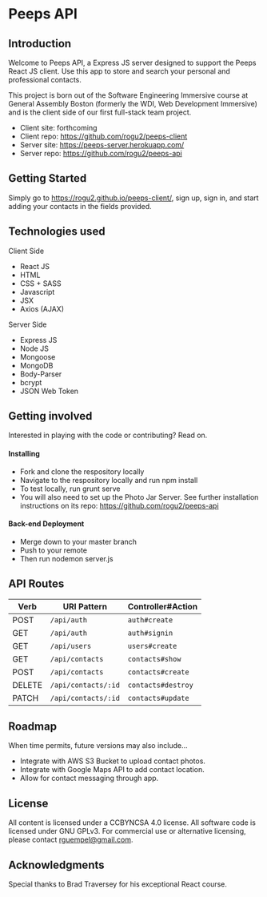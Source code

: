 # Peeps API

## Introduction

Welcome to Peeps API, a Express JS server designed to support the Peeps React JS client. Use this app to store and search your personal and professional contacts.

This project is born out of the Software Engineering Immersive course at General Assembly Boston (formerly the WDI, Web Development Immersive) and is the client side of our first full-stack team project.

+ Client site: forthcoming
+ Client repo: https://github.com/rogu2/peeps-client
+ Server site: https://peeps-server.herokuapp.com/
+ Server repo: https://github.com/rogu2/peeps-api

## Getting Started
Simply go to https://rogu2.github.io/peeps-client/, sign up, sign in, and start adding your contacts in the fields provided.

## Technologies used
Client Side
+ React JS
+ HTML
+ CSS + SASS
+ Javascript
+ JSX 
+ Axios (AJAX)

Server Side
+ Express JS
+ Node JS
+ Mongoose
+ MongoDB
+ Body-Parser
+ bcrypt
+ JSON Web Token

## Getting involved
Interested in playing with the code or contributing? Read on.

#### Installing
+ Fork and clone the respository locally
+ Navigate to the respository locally and run npm install
+ To test locally, run grunt serve
+ You will also need to set up the Photo Jar Server. See further installation instructions on its repo: https://github.com/rogu2/peeps-api

#### Back-end Deployment
+ Merge down to your master branch
+ Push to your remote
+ Then run nodemon server.js

## API Routes
| Verb   | URI Pattern              | Controller#Action     |
|--------|--------------------------|-----------------------|
| POST   | `/api/auth`              | `auth#create`         |
| GET    | `/api/auth`              | `auth#signin`         |
| GET    | `/api/users`             | `users#create`        |
| GET    | `/api/contacts`          | `contacts#show`       |
| POST   | `/api/contacts`          | `contacts#create`     |
| DELETE | `/api/contacts/:id`      | `contacts#destroy`    |
| PATCH  | `/api/contacts/:id`      | `contacts#update`     |

## Roadmap
When time permits, future versions may also include...
+ Integrate with AWS S3 Bucket to upload contact photos.
+ Integrate with Google Maps API to add contact location.
+ Allow for contact messaging through app.

## License
All content is licensed under a CC­BY­NC­SA 4.0 license.
All software code is licensed under GNU GPLv3. For commercial use or alternative licensing, please contact rguempel@gmail.com.

## Acknowledgments
Special thanks to Brad Traversey for his exceptional React course.